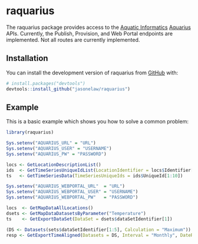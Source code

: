 
# raquarius

<!-- badges: start -->
<!-- badges: end -->

The raquarius package provides access to the [Aquatic Informatics](https://aquaticinformatics.com/) [Aquarius](https://aquaticinformatics.com/products/aquarius-environmental-water-data-management/)
APIs. Currently, the Publish, Provision, and Web Portal endpoints are implemented.
Not all routes are currently implemented.

## Installation

You can install the development version of raquarius from [GitHub](https://github.com/) with:

``` r
# install.packages("devtools")
devtools::install_github("jasonelaw/raquarius")
```

## Example

This is a basic example which shows you how to solve a common problem:

``` r
library(raquarius)

Sys.setenv("AQUARIUS_URL" = "URL")
Sys.setenv("AQUARIUS_USER" = "USERNAME")
Sys.setenv("AQUARIUS_PW" = "PASSWORD")

locs <- GetLocationDescriptionList()
ids  <- GetTimeSeriesUniqueIdList(LocationIdentifier = locs$Identifier[1])
ts   <- GetTimeSeriesData(TimeSeriesUniqueIds = ids$UniqueId[1:10])

Sys.setenv("AQUARIUS_WEBPORTAL_URL"  = "URL")
Sys.setenv("AQUARIUS_WEBPORTAL_USER" = "USERNAME")
Sys.setenv("AQUARIUS_WEBPORTAL_PW"   = "PASSWORD")

locs  <- GetMapDataAllLocations()
dsets <- GetMapDataDatasetsByParameter("Temperature")
ts    <- GetExportDataSet(DataSet = dsets$dataSetIdentifier[1])

(DS <- Datasets(sets$dataSetIdentifier[1:5], Calculation = "Maximum"))
resp <- GetExportTimeAligned(Datasets = DS, Interval = "Monthly", DateRange = "Years1")
```

